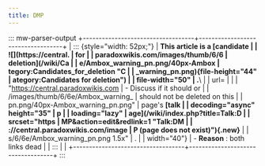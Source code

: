 ```yaml
---
title: DMP
---
```

::: mw-parser-output
+-----------------------------------+-----------------------------------+
| ::: {style="width: 52px;"}        | **This article is a [candidate    |
| ![](https://central.              | for                               |
| paradoxwikis.com/images/thumb/6/6 | deletion](/wiki/Ca                |
| e/Ambox_warning_pn.png/40px-Ambox | tegory:Candidates_for_deletion "C |
| _warning_pn.png){file-height="44" | ategory:Candidates for deletion") |
| file-width="50"                   | .**\                              |
| url=                              |                                   |
| "https://central.paradoxwikis.com | -   Discuss if it should or       |
| /images/thumb/6/6e/Ambox_warning_ |     should not be deleted on this |
| pn.png/40px-Ambox_warning_pn.png" |     page's **[talk                |
| decoding="async" height="35"      |     p                             |
| loading="lazy"                    | age](/wiki/index.php?title=Talk:D |
| srcset="https                     | MP&action=edit&redlink=1 "Talk:DM |
| ://central.paradoxwikis.com/image | P (page does not exist)"){.new}** |
| s/6/6e/Ambox_warning_pn.png 1.5x" |     .                             |
| width="40"}                       | -   **Reason** : both links dead  |
| :::                               |                                   |
+-----------------------------------+-----------------------------------+
:::
